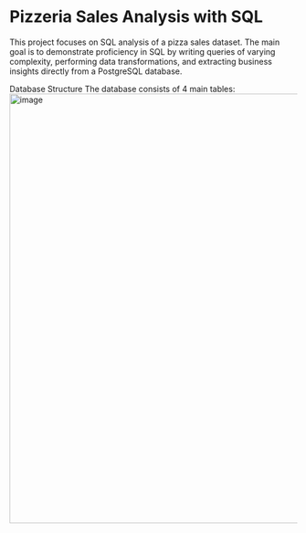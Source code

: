 # Pizzeria Sales Analysis with SQL
This project focuses on SQL analysis of a pizza sales dataset.
The main goal is to demonstrate proficiency in SQL by writing queries of varying complexity, performing data transformations, and extracting business insights directly from a PostgreSQL database.

Database Structure
The database consists of 4 main tables:
<img width="914" height="753" alt="image" src="https://github.com/user-attachments/assets/623b8a7f-f90e-4180-bc61-69b5eb3c9519" />
